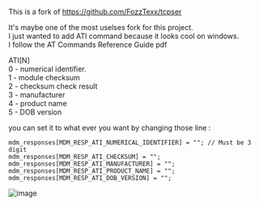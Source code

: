 This is a fork of https://github.com/FozzTexx/tcpser  

It's maybe one of the most uselses fork for this project.  
I just wanted to add ATI command because it looks cool on windows.  
I follow the AT Commands Reference Guide pdf  

ATI[N]  
    0 - numerical identifier.  
    1 - module checksum  
    2 - checksum check result  
    3 - manufacturer  
    4 - product name  
    5 - DOB version   
    
you can set it to what ever you want by changing those line :

```
mdm_responses[MDM_RESP_ATI_NUMERICAL_IDENTIFIER] = ""; // Must be 3 digit 
mdm_responses[MDM_RESP_ATI_CHECKSUM] = "";
mdm_responses[MDM_RESP_ATI_MANUFACTURER] = "";
mdm_responses[MDM_RESP_ATI_PRODUCT_NAME] = "";
mdm_responses[MDM_RESP_ATI_DOB_VERSION] = "";
```
![image](https://user-images.githubusercontent.com/58639121/116122460-1a4c3400-a6c2-11eb-8c98-bedb8bd2b1d0.png)
